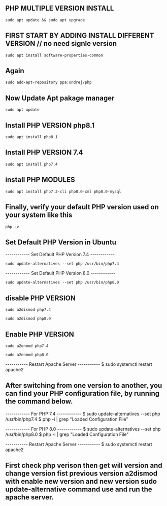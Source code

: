 ## PHP MULTIPLE VERSION INSTALL
```
sudo apt update && sudo apt upgrade
```
## FIRST START BY ADDING INSTALL DIFFERENT VERSION  // no need signle version
```
sudo apt install software-properties-common
```
## Again 
```
sudo add-apt-repository ppa:ondrej/php
```

## Now Update Apt pakage manager
```
sudo apt update 
```
## Install PHP VERSION php8.1
```
sudo apt install php8.1 
```
## Install PHP VERSION 7.4
```
sudo apt install php7.4
```

##  install PHP MODULES
```
sudo apt install php7.3-cli php8.0-xml php8.0-mysql
```

## Finally, verify your default PHP version used on your system like this
```
php -v 
```

## Set Default PHP Version in Ubuntu

------------ Set Default PHP Version 7.4 ------------
```
sudo update-alternatives --set php /usr/bin/php7.4
```

------------ Set Default PHP Version 8.0 ------------
```
sudo update-alternatives --set php /usr/bin/php8.0
```

## disable PHP VERSION
```
sudo a2dismod php7.4
```

```
sudo a2dismod php8.0
```

## Enable PHP VERSION
```
sudo a2enmod php7.4
```
```
sudo a2enmod php8.0
```
----------- Restart Apache Server ----------- 
$ sudo systemctl restart apache2

## After switching from one version to another, you can find your PHP configuration file, by running the command below.

------------ For PHP 7.4 ------------
$ sudo update-alternatives --set php /usr/bin/php7.4
$ php -i | grep "Loaded Configuration File"

------------ For PHP 8.0 ------------
$ sudo update-alternatives --set php /usr/bin/php8.0
$ php -i | grep "Loaded Configuration File"

----------- Restart Apache Server ----------- 
$ sudo systemctl restart apache2


## First check php verison then get will version and change version fist previous version a2dismod with enable new version and new version sudo update-alternative command use and run the apache server.

